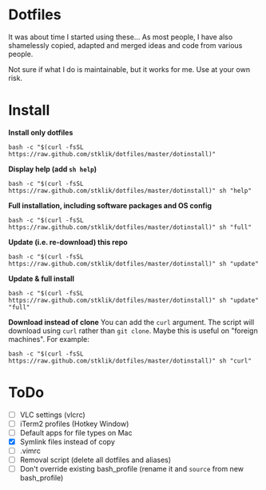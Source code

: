 # Dotfiles

It was about time I started using these... As most people, I have also shamelessly copied, adapted and merged ideas and code from various people.

Not sure if what I do is maintainable, but it works for me. Use at your own risk.


# Install

**Install only dotfiles**
```
bash -c "$(curl -fsSL https://raw.github.com/stklik/dotfiles/master/dotinstall)"
```

**Display help (add `sh help`)**
```
bash -c "$(curl -fsSL https://raw.github.com/stklik/dotfiles/master/dotinstall)" sh "help"
```

**Full installation, including software packages and OS config**
```
bash -c "$(curl -fsSL https://raw.github.com/stklik/dotfiles/master/dotinstall)" sh "full"
```

**Update (i.e. re-download) this repo**
```
bash -c "$(curl -fsSL https://raw.github.com/stklik/dotfiles/master/dotinstall)" sh "update"
```

**Update & full install**
```
bash -c "$(curl -fsSL https://raw.github.com/stklik/dotfiles/master/dotinstall)" sh "update" "full"
```

**Download instead of clone**
You can add the `curl` argument. The script will download using `curl` rather than `git clone`.  Maybe this is useful on "foreign machines".
For example:
```
bash -c "$(curl -fsSL https://raw.github.com/stklik/dotfiles/master/dotinstall)" sh "curl"
```

# ToDo

- [ ] VLC settings (vlcrc)
- [ ] iTerm2 profiles (Hotkey Window)
- [ ] Default apps for file types on Mac
- [x] Symlink files instead of copy
- [ ] .vimrc
- [ ] Removal script (delete all dotfiles and aliases)
- [ ] Don't override existing bash_profile (rename it and `source` from new bash_profile)
